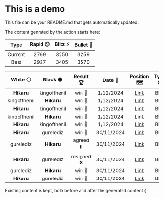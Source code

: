 # This is a demo

This file can be your README.md that gets automatically updated.

The content genrated by the action starts here:

<!--START_SECTION:chessStats-->
<!-- Automatically generated with https://github.com/Balastrong/chess-stats-action -->

| Type | Rapid ⏲️ | Blitz ⚡ | Bullet 🔫 |
|:---:|:---:|:---:|:---:|
| Current | 2769 | 3250 | 3259 |
| Best | 2927 | 3405 | 3570 |

| White ⚪ | Black ⚫ | Result 🏆 | Date 📅 | Position 🗺️ | Type 🕕 |
|:---:|:---:|:---:|:---:|:---:|:---:|
| **Hikaru** | kingofthenil | win 🥇 | 1/12/2024 | <a href="http://www.ee.unb.ca/cgi-bin/tervo/fen.pl?select=7Q/8/p7/5kr1/1p1p4/1P3K2/5P2/8 b - -">Link</a> | Blitz |
| kingofthenil | **Hikaru** | win 🥇 | 1/12/2024 | <a href="http://www.ee.unb.ca/cgi-bin/tervo/fen.pl?select=5r2/8/8/2pBn1p1/2Pb1k2/1K6/8/8 w - -">Link</a> | Blitz |
| **Hikaru** | kingofthenil | win 🥇 | 1/12/2024 | <a href="http://www.ee.unb.ca/cgi-bin/tervo/fen.pl?select=5k2/5R1p/5b1P/3pN3/1p1P1P2/6K1/8/1r6 b - -">Link</a> | Blitz |
| kingofthenil | **Hikaru** | win 🥇 | 1/12/2024 | <a href="http://www.ee.unb.ca/cgi-bin/tervo/fen.pl?select=4R3/p4p1p/1p6/3k2B1/6P1/8/q4P2/6K1 w - -">Link</a> | Blitz |
| **Hikaru** | kingofthenil | win 🥇 | 1/12/2024 | <a href="http://www.ee.unb.ca/cgi-bin/tervo/fen.pl?select=4k3/1R2p2p/4R3/3pp3/8/2r5/8/5K2 b - -">Link</a> | Blitz |
| **Hikaru** | gurelediz | win 🥇 | 30/11/2024 | <a href="http://www.ee.unb.ca/cgi-bin/tervo/fen.pl?select=8/8/8/8/2kb4/5K2/5R2/8 b - -">Link</a> | Blitz |
| gurelediz | **Hikaru** | agreed ⏸️ | 30/11/2024 | <a href="http://www.ee.unb.ca/cgi-bin/tervo/fen.pl?select=1r2rbk1/2R4p/p2p1Qp1/3P4/4P3/6Nq/1P3P2/1R4K1 w - -">Link</a> | Blitz |
| **Hikaru** | gurelediz | resigned ❌ | 30/11/2024 | <a href="http://www.ee.unb.ca/cgi-bin/tervo/fen.pl?select=r1b1r1k1/1pp2ppp/p2p4/8/1PPPn2q/3Q3N/P1N1BP1P/R3K2R w KQ -">Link</a> | Blitz |
| gurelediz | **Hikaru** | win 🥇 | 30/11/2024 | <a href="http://www.ee.unb.ca/cgi-bin/tervo/fen.pl?select=8/4Qpk1/p2p2p1/3P4/2P1nq2/7B/5P2/6K1 w - -">Link</a> | Blitz |
| **Hikaru** | gurelediz | win 🥇 | 30/11/2024 | <a href="http://www.ee.unb.ca/cgi-bin/tervo/fen.pl?select=8/p1R5/8/6r1/4p1k1/P4q2/KPP5/6Q1 b - -">Link</a> | Blitz |

<!--END_SECTION:chessStats-->

Existing content is kept, both before and after the generated content :)
